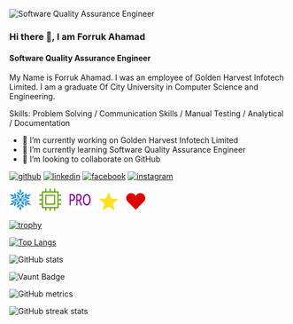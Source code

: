 ![Software Quality Assurance Engineer](https://arturssmirnovs.github.io/github-profile-readme-generator/images/banner.png)
### Hi there 👋, I am Forruk Ahamad
#### Software Quality Assurance Engineer


My Name is Forruk Ahamad. I was an employee of Golden Harvest Infotech Limited. I am a graduate Of City University in Computer Science and Engineering.

Skills: Problem Solving / Communication Skills / Manual Testing / Analytical / Documentation

- 🔭 I’m currently working on Golden Harvest Infotech Limited 
- 🌱 I’m currently learning Software Quality Assurance Engineer 
- 👯 I’m looking to collaborate on GitHub 


[<img src='https://cdn.jsdelivr.net/npm/simple-icons@3.0.1/icons/github.svg' alt='github' height='40'>](https://github.com/forruk5761)  [<img src='https://cdn.jsdelivr.net/npm/simple-icons@3.0.1/icons/linkedin.svg' alt='linkedin' height='40'>](https://www.linkedin.com/in/forrukahamad/)  [<img src='https://cdn.jsdelivr.net/npm/simple-icons@3.0.1/icons/facebook.svg' alt='facebook' height='40'>](https://www.facebook.com/afridi.x7)  [<img src='https://cdn.jsdelivr.net/npm/simple-icons@3.0.1/icons/instagram.svg' alt='instagram' height='40'>](https://www.instagram.com/afridi.x7/)  

<a href='https://archiveprogram.github.com/'><img src='https://raw.githubusercontent.com/acervenky/animated-github-badges/master/assets/acbadge.gif' width='40' height='40'></a> <a href='https://docs.github.com/en/developers'><img src='https://raw.githubusercontent.com/acervenky/animated-github-badges/master/assets/devbadge.gif' width='40' height='40'></a> <a href='https://github.com/pricing'><img src='https://raw.githubusercontent.com/acervenky/animated-github-badges/master/assets/pro.gif' width='40' height='40'></a> <a href='https://stars.github.com/'><img src='https://raw.githubusercontent.com/acervenky/animated-github-badges/master/assets/starbadge.gif' width='35' height='35'></a> <a href='https://docs.github.com/en/github/supporting-the-open-source-community-with-github-sponsors'><img src='https://raw.githubusercontent.com/acervenky/animated-github-badges/master/assets/sponsorbadge.gif' width='35' height='35'></a> 

[![trophy](https://github-profile-trophy.vercel.app/?username=forruk5761)](https://github.com/ryo-ma/github-profile-trophy)

[![Top Langs](https://github-readme-stats.vercel.app/api/top-langs/?username=forruk5761)](https://github.com/anuraghazra/github-readme-stats)

![GitHub stats](https://github-readme-stats.vercel.app/api?username=forruk5761&show_icons=true&count_private=true)  

![Vaunt Badge](https://api.vaunt.dev/v1/github/entities/forruk5761/contributions?format=svg&private=true)  

![GitHub metrics](https://metrics.lecoq.io/forruk5761)  

![GitHub streak stats](https://streak-stats.demolab.com/?user=forruk5761)  

